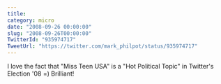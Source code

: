 ```yaml
---
title: 
category: micro
date: "2008-09-26 00:00:00"
slug: "2008-09-26T00:00:00"
TwitterId: "935974717"
TweetUrl: "https://twitter.com/mark_philpot/status/935974717"
---
```


I love the fact that "Miss Teen USA" is a "Hot Political Topic" in Twitter's
Election '08 =) Brilliant!
